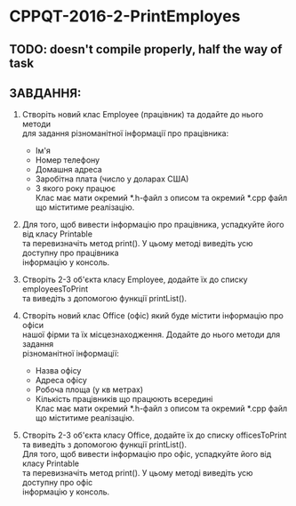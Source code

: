 # CPPQT-2016-2-PrintEmployes

## TODO: doesn't compile properly, half the way of task

 ЗАВДАННЯ:                                                                                
 ---------                                                                                
 1. Створіть новий клас Employee (працівник) та додайте до нього методи                   
 для задання різноманітної інформації про працівника:                                     
    * Ім'я                                                                                
    * Номер телефону                                                                      
    * Домашня адреса                                                                      
    * Заробітна плата (число у доларах США)                                               
    * З якого року працює                                                                 
 Клас має мати окремий *.h-файл з описом та окремий *.cpp файл що міститиме реалізацію.   
 2. Для того, щоб вивести інформацію про працівника, успадкуйте його від класу Printable  
 та перевизначіть метод print(). У цьому методі виведіть усю доступну про працівника      
 інформацію у консоль.                                                                    
 3. Створіть 2-3 об'єкта класу Employee, додайте їх до списку employeesToPrint            
 та виведіть з допомогою функції printList().                                             
                                                                                          
 4. Створіть новий клас Office (офіс) який буде містити інформацію про офіси              
 нашої фірми та їх місцезнаходження. Додайте до нього методи для задання                  
 різноманітної інформації:                                                                
    * Назва офісу                                                                         
    * Адреса офісу                                                                        
    * Робоча площа (у кв метрах)                                                          
    * Кількість працівників що працюють всередині                                         
 Клас має мати окремий *.h-файл з описом та окремий *.cpp файл що міститиме реалізацію.   
 5. Створіть 2-3 об'єкта класу Office, додайте їх до списку officesToPrint                
 та виведіть з допомогою функції printList().                                             
 Для того, щоб вивести інформацію про офіс, успадкуйте його від класу Printable           
 та перевизначіть метод print(). У цьому методі виведіть усю доступну про офіс            
 інформацію у консоль.                                                                    
